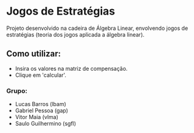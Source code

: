 # Jogos de Estratégias
Projeto desenvolvido na cadeira de Álgebra Linear, envolvendo jogos de estratégias (teoria dos jogos aplicada a álgebra linear).

## Como utilizar:
* Insira os valores na matriz de compensação.
* Clique em 'calcular'.

### Grupo:
* Lucas Barros (lbam)
* Gabriel Pessoa (gap)
* Vitor Maia (vlma)
* Saulo Guilhermino (sgfl)
